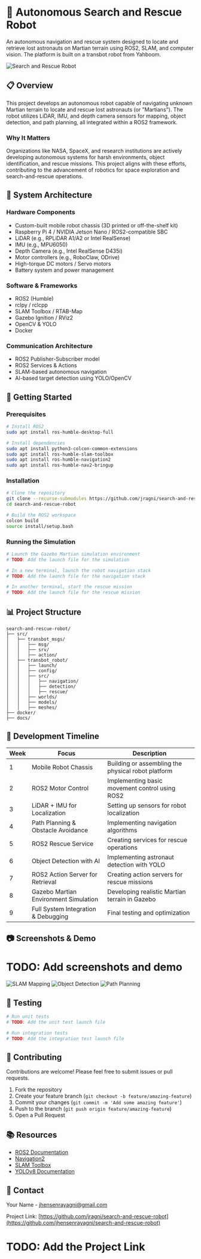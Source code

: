# 🤖 Autonomous Search and Rescue Robot

An autonomous navigation and rescue system designed to locate and retrieve lost astronauts on Martian terrain using ROS2, SLAM, and computer vision. The platform is built on a transbot robot from Yahboom.

![Search and Rescue Robot](https://via.placeholder.com/800x400)

## 📋 Overview

This project develops an autonomous robot capable of navigating unknown Martian terrain to locate and rescue lost astronauts (or "Martians"). The robot utilizes LiDAR, IMU, and depth camera sensors for mapping, object detection, and path planning, all integrated within a ROS2 framework.

### Why It Matters

Organizations like NASA, SpaceX, and research institutions are actively developing autonomous systems for harsh environments, object identification, and rescue missions. This project aligns with these efforts, contributing to the advancement of robotics for space exploration and search-and-rescue operations.

## 🔧 System Architecture

### Hardware Components

- Custom-built mobile robot chassis (3D printed or off-the-shelf kit)
- Raspberry Pi 4 / NVIDIA Jetson Nano / ROS2-compatible SBC
- LiDAR (e.g., RPLiDAR A1/A2 or Intel RealSense)
- IMU (e.g., MPU6050)
- Depth Camera (e.g., Intel RealSense D435i)
- Motor controllers (e.g., RoboClaw, ODrive)
- High-torque DC motors / Servo motors
- Battery system and power management

### Software & Frameworks

- ROS2 (Humble)
- rclpy / rclcpp
- SLAM Toolbox / RTAB-Map
- Gazebo Ignition / RViz2
- OpenCV & YOLO
- Docker

### Communication Architecture

- ROS2 Publisher-Subscriber model
- ROS2 Services & Actions
- SLAM-based autonomous navigation
- AI-based target detection using YOLO/OpenCV

## 🚀 Getting Started

### Prerequisites

```bash
# Install ROS2
sudo apt install ros-humble-desktop-full

# Install dependencies
sudo apt install python3-colcon-common-extensions
sudo apt install ros-humble-slam-toolbox
sudo apt install ros-humble-navigation2
sudo apt install ros-humble-nav2-bringup
```

### Installation

```bash
# Clone the repository
git clone --recurse-submodules https://github.com/jragni/search-and-rescue-robot.git
cd search-and-rescue-robot

# Build the ROS2 workspace
colcon build
source install/setup.bash
```

### Running the Simulation

```bash
# Launch the Gazebo Martian simulation environment
# TODO: Add the launch file for the simulation

# In a new terminal, launch the robot navigation stack
# TODO: Add the launch file for the navigation stack

# In another terminal, start the rescue mission
# TODO: Add the launch file for the rescue mission
```

## 📊 Project Structure

```
search-and-rescue-robot/
├── src/
│   ├── transbot_msgs/
│   │   ├── msg/
│   │   ├── srv/
│   │   ├── action/
│   ├── transbot_robot/
│   │   ├── launch/
│   │   ├── config/
│   │   ├── src/
│   │   │   ├── navigation/
│   │   │   ├── detection/
│   │   │   ├── rescue/
│   │   ├── worlds/
│   │   ├── models/
│   │   ├── meshes/
├── docker/
├── docs/
```

## 📅 Development Timeline

| Week | Focus | Description |
|------|-------|-------------|
| 1 | Mobile Robot Chassis | Building or assembling the physical robot platform |
| 2 | ROS2 Motor Control | Implementing basic movement control using ROS2 |
| 3 | LiDAR + IMU for Localization | Setting up sensors for robot localization |
| 4 | Path Planning & Obstacle Avoidance | Implementing navigation algorithms |
| 5 | ROS2 Rescue Service | Creating services for rescue operations |
| 6 | Object Detection with AI | Implementing astronaut detection with YOLO |
| 7 | ROS2 Action Server for Retrieval | Creating action servers for rescue missions |
| 8 | Gazebo Martian Environment Simulation | Developing realistic Martian terrain in Gazebo |
| 9 | Full System Integration & Debugging | Final testing and optimization |

## 📷 Screenshots & Demo

# TODO: Add screenshots and demo
![SLAM Mapping](https://via.placeholder.com/400x300)
![Object Detection](https://via.placeholder.com/400x300)
![Path Planning](https://via.placeholder.com/400x300)

## 🧪 Testing

```bash
# Run unit tests
# TODO: Add the unit test launch file

# Run integration tests
# TODO: Add the integration test launch file
```

## 🤝 Contributing

Contributions are welcome! Please feel free to submit issues or pull requests.

1. Fork the repository
2. Create your feature branch (`git checkout -b feature/amazing-feature`)
3. Commit your changes (`git commit -m 'Add some amazing feature'`)
4. Push to the branch (`git push origin feature/amazing-feature`)
5. Open a Pull Request

## 📚 Resources

- [ROS2 Documentation](https://docs.ros.org/en/humble/index.html)
- [Navigation2](https://navigation.ros.org/)
- [SLAM Toolbox](https://github.com/SteveMacenski/slam_toolbox)
- [YOLOv8 Documentation](https://docs.ultralytics.com/)

## 📧 Contact

Your Name - [jhensenrayagni@gmail.com](mailto:jhensenrayagni@gmail.com)

Project Link: [https://github.com/jragni/search-and-rescue-robot](https://github.com/jhensenrayagni/search-and-rescue-robot)

# TODO: Add the Project Link